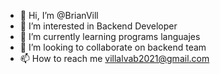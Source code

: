 - 👋 Hi, I’m @BrianVill
- 👀 I’m interested in Backend Developer
- 🌱 I’m currently learning programs languajes 
- 💞️ I’m looking to collaborate on backend team
- 📫 How to reach me villalvab2021@gmail.com

<!---
BrianVill/BrianVill is a ✨ special ✨ repository because its `README.md` (this file) appears on your GitHub profile.
You can click the Preview link to take a look at your changes.
--->
